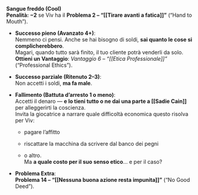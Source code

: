 **Sangue freddo (Cool)**  
**Penalità: −2** se Viv ha il **Problema 2 – “[[Tirare avanti a fatica]]”** (“Hand to Mouth”).

- **Successo pieno (Avanzato 4+)**:  
    Nemmeno ci pensi. Anche se hai bisogno di soldi, **sai quanto le cose si complicherebbero**.  
    Magari, quando tutto sarà finito, il tuo cliente potrà venderli da solo.  
    **Ottieni un Vantaggio**: _Vantaggio 6 – “[[Etica Professionale]]”_ (“Professional Ethics”).
    
- **Successo parziale (Ritenuto 2–3)**:  
    Non accetti i soldi, **ma fa male**.
    
- **Fallimento (Battuta d’arresto 1 o meno)**:  
    Accetti il denaro — **e lo tieni tutto o ne dai una parte a [[Sadie Cain]]** per alleggerirti la coscienza.  
    Invita la giocatrice a narrare quale difficoltà economica questo risolva per Viv:
    
    - pagare l’affitto
        
    - riscattare la macchina da scrivere dal banco dei pegni
        
    - o altro.  
        Ma **a quale costo per il suo senso etico**… e per il caso?
        
- **Problema Extra**:  
    **Problema 14 – “[[Nessuna buona azione resta impunita]]”** (“No Good Deed”).